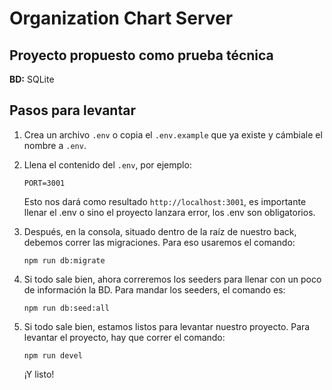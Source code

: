 # Organization Chart Server

## Proyecto propuesto como prueba técnica

**BD:** SQLite

## Pasos para levantar

1. Crea un archivo `.env` o copia el `.env.example` que ya existe y cámbiale el nombre a `.env`.
2. Llena el contenido del `.env`, por ejemplo:

   ```
   PORT=3001
   ```

   Esto nos dará como resultado `http://localhost:3001`, es importante llenar el .env o sino el proyecto lanzara error, los .env son obligatorios.

3. Después, en la consola, situado dentro de la raíz de nuestro back, debemos correr las migraciones. Para eso usaremos el comando:

   ```
   npm run db:migrate
   ```

4. Si todo sale bien, ahora correremos los seeders para llenar con un poco de información la BD. Para mandar los seeders, el comando es:

   ```
   npm run db:seed:all
   ```

5. Si todo sale bien, estamos listos para levantar nuestro proyecto. Para levantar el proyecto, hay que correr el comando:
   ```
   npm run devel
   ```
   ¡Y listo!
